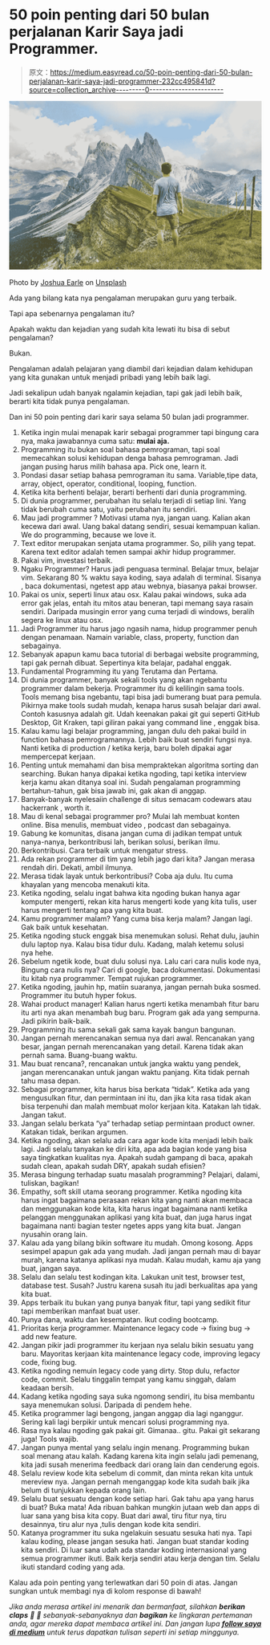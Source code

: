 # 50 poin penting dari 50 bulan perjalanan Karir Saya jadi Programmer.

> 原文：<https://medium.easyread.co/50-poin-penting-dari-50-bulan-perjalanan-karir-saya-jadi-programmer-232cc495841d?source=collection_archive---------0----------------------->

![](img/9837be6b068d33af4edbace4d8fc9d0a.png)

Photo by [Joshua Earle](https://unsplash.com/photos/8MbdD0pHXGY?utm_source=unsplash&utm_medium=referral&utm_content=creditCopyText) on [Unsplash](https://unsplash.com/?utm_source=unsplash&utm_medium=referral&utm_content=creditCopyText)

Ada yang bilang kata nya pengalaman merupakan guru yang terbaik.

Tapi apa sebenarnya pengalaman itu?

Apakah waktu dan kejadian yang sudah kita lewati itu bisa di sebut pengalaman?

Bukan.

Pengalaman adalah pelajaran yang diambil dari kejadian dalam kehidupan yang kita gunakan untuk menjadi pribadi yang lebih baik lagi.

Jadi sekalipun udah banyak ngalamin kejadian, tapi gak jadi lebih baik, berarti kita tidak punya pengalaman.

Dan ini 50 poin penting dari karir saya selama 50 bulan jadi programmer.

1.  Ketika ingin mulai menapak karir sebagai programmer tapi bingung cara nya, maka jawabannya cuma satu: **mulai aja.**
2.  Programming itu bukan soal bahasa pemrograman, tapi soal memecahkan solusi kehidupan denga bahasa pemrograman. Jadi jangan pusing harus milih bahasa apa. Pick one, learn it.
3.  Pondasi dasar setiap bahasa pemrograman itu sama. Variable,tipe data, array, object, operator, conditional, looping, function.
4.  Ketika kita berhenti belajar, berarti berhenti dari dunia programming.
5.  Di dunia programmer, perubahan itu selalu terjadi di setiap lini. Yang tidak berubah cuma satu, yaitu perubahan itu sendiri.
6.  Mau jadi programmer ? Motivasi utama nya, jangan uang. Kalian akan kecewa dari awal. Uang bakal datang sendiri, sesuai kemampuan kalian. We do programming, because we love it.
7.  Text editor merupakan senjata utama programmer. So, pilih yang tepat. Karena text editor adalah temen sampai akhir hidup programmer.
8.  Pakai vim, investasi terbaik.
9.  Ngaku Programmer? Harus jadi penguasa terminal. Belajar tmux, belajar vim. Sekarang 80 % waktu saya koding, saya adalah di terminal. Sisanya , baca dokumentasi, ngetest app atau webnya, biasanya pakai browser.
10.  Pakai os unix, seperti linux atau osx. Kalau pakai windows, suka ada error gak jelas, entah itu mitos atau beneran, tapi memang saya rasain sendiri. Daripada musingin error yang cuma terjadi di windows, beralih segera ke linux atau osx.
11.  Jadi Programmer itu harus jago ngasih nama, hidup programmer penuh dengan penamaan. Namain variable, class, property, function dan sebagainya.
12.  Sebanyak apapun kamu baca tutorial di berbagai website programming, tapi gak pernah dibuat. Sepertinya kita belajar, padahal enggak.
13.  Fundamental Programming itu yang Terutama dan Pertama.
14.  Di dunia programmer, banyak sekali tools yang akan ngebantu programmer dalam bekerja. Programmer itu di kelilingin sama tools. Tools memang bisa ngebantu, tapi bisa jadi bumerang buat para pemula. Pikirnya make tools sudah mudah, kenapa harus susah belajar dari awal. Contoh kasusnya adalah git. Udah keenakan pakai git gui seperti GitHub Desktop, Git Kraken, tapi giliran pakai yang command line , enggak bisa.
15.  Kalau kamu lagi belajar programming, jangan dulu deh pakai build in function bahasa pemrogramannya. Lebih baik buat sendiri fungsi nya. Nanti ketika di production / ketika kerja, baru boleh dipakai agar mempercepat kerjaan.
16.  Penting untuk memahami dan bisa mempraktekan algoritma sorting dan searching. Bukan hanya dipakai ketika ngoding, tapi ketika interview kerja kamu akan ditanya soal ini. Sudah pengalaman programming bertahun-tahun, gak bisa jawab ini, gak akan di anggap.
17.  Banyak-banyak nyelesaiin challenge di situs semacam codewars atau hackerrank , worth it.
18.  Mau di kenal sebagai programmer pro? Mulai lah membuat konten online. Bisa menulis, membuat video , podcast dan sebagainya.
19.  Gabung ke komunitas, disana jangan cuma di jadikan tempat untuk nanya-nanya, berkontribusi lah, berikan solusi, berikan ilmu.
20.  Berkontribusi. Cara terbaik untuk mengatur stress.
21.  Ada rekan programmer di tim yang lebih jago dari kita? Jangan merasa rendah diri. Dekati, ambil ilmunya.
22.  Merasa tidak layak untuk berkontribusi? Coba aja dulu. Itu cuma khayalan yang mencoba menakuti kita.
23.  Ketika ngoding, selalu ingat bahwa kita ngoding bukan hanya agar komputer mengerti, rekan kita harus mengerti kode yang kita tulis, user harus mengerti tentang apa yang kita buat.
24.  Kamu programmer malam? Yang cuma bisa kerja malam? Jangan lagi. Gak baik untuk kesehatan.
25.  Ketika ngoding stuck enggak bisa menemukan solusi. Rehat dulu, jauhin dulu laptop nya. Kalau bisa tidur dulu. Kadang, malah ketemu solusi nya hehe.
26.  Sebelum ngetik kode, buat dulu solusi nya. Lalu cari cara nulis kode nya, Bingung cara nulis nya? Cari di google, baca dokumentasi. Dokumentasi itu kitab nya programmer. Tempat rujukan programmer.
27.  Ketika ngoding, jauhin hp, matiin suaranya, jangan pernah buka sosmed. Programmer itu butuh hyper fokus.
28.  Wahai product manager! Kalian harus ngerti ketika menambah fitur baru itu arti nya akan menambah bug baru. Program gak ada yang sempurna. Jadi pikirin baik-baik.
29.  Programming itu sama sekali gak sama kayak bangun bangunan.
30.  Jangan pernah merencanakan semua nya dari awal. Rencanakan yang besar, jangan pernah merencanakan yang detail. Karena tidak akan pernah sama. Buang-buang waktu.
31.  Mau buat rencana?, rencanakan untuk jangka waktu yang pendek, jangan merencanakan untuk jangan waktu panjang. Kita tidak pernah tahu masa depan.
32.  Sebagai programmer, kita harus bisa berkata “tidak”. Ketika ada yang mengusulkan fitur, dan permintaan ini itu, dan jika kita rasa tidak akan bisa terpenuhi dan malah membuat molor kerjaan kita. Katakan lah tidak. Jangan takut.
33.  Jangan selalu berkata “ya” terhadap setiap permintaan product owner. Katakan tidak, berikan argumen.
34.  Ketika ngoding, akan selalu ada cara agar kode kita menjadi lebih baik lagi. Jadi selalu tanyakan ke diri kita, apa ada bagian kode yang bisa saya tingkatkan kualitas nya. Apakah sudah gampang di baca, apakah sudah clean, apakah sudah DRY, apakah sudah efisien?
35.  Merasa bingung terhadap suatu masalah programming? Pelajari, dalami, tuliskan, bagikan!
36.  Empathy, soft skill utama seorang programmer. Ketika ngoding kita harus ingat bagaimana perasaan rekan kita yang nanti akan membaca dan menggunakan kode kita, kita harus ingat bagaimana nanti ketika pelanggan menggunakan aplikasi yang kita buat, dan juga harus ingat bagaimana nanti bagian tester ngetes apps yang kita buat. Jangan nyusahin orang lain.
37.  Kalau ada yang bilang bikin software itu mudah. Omong kosong. Apps sesimpel apapun gak ada yang mudah. Jadi jangan pernah mau di bayar murah, karena katanya aplikasi nya mudah. Kalau mudah, kamu aja yang buat, jangan saya.
38.  Selalu dan selalu test kodingan kita. Lakukan unit test, browser test, database test. Susah? Justru karena susah itu jadi berkualitas apa yang kita buat.
39.  Apps terbaik itu bukan yang punya banyak fitur, tapi yang sedikit fitur tapi memberikan manfaat buat user.
40.  Punya dana, waktu dan kesempatan. Ikut coding bootcamp.
41.  Prioritas kerja programmer. Maintenance legacy code -> fixing bug -> add new feature.
42.  Jangan pikir jadi programmer itu kerjaan nya selalu bikin sesuatu yang baru. Mayoritas kerjaan kita maintenance legacy code, improving legacy code, fixing bug.
43.  Ketika ngoding nemuin legacy code yang dirty. Stop dulu, refactor code, commit. Selalu tinggalin tempat yang kamu singgah, dalam keadaan bersih.
44.  Kadang ketika ngoding saya suka ngomong sendiri, itu bisa membantu saya menemukan solusi. Daripada di pendem hehe.
45.  Ketika programmer lagi bengong, jangan anggap dia lagi nganggur. Sering kali lagi berpikir untuk mencari solusi programming nya.
46.  Rasa nya kalau ngoding gak pakai git. Gimanaa.. gitu. Pakai git sekarang juga! Tools wajib.
47.  Jangan punya mental yang selalu ingin menang. Programming bukan soal menang atau kalah. Kadang karena kita ingin selalu jadi pemenang, kita jadi susah menerima feedback dari orang lain dan cenderung egois.
48.  Selalu review kode kita sebelum di commit, dan minta rekan kita untuk mereview nya. Jangan pernah menganggap kode kita sudah baik jika belum di tunjukkan kepada orang lain.
49.  Selalu buat sesuatu dengan kode setiap hari. Gak tahu apa yang harus di buat? Buka mata! Ada ribuan bahkan mungkin jutaan web dan apps di luar sana yang bisa kita copy. Buat dari awal, tiru fitur nya, tiru desainnya, tiru alur nya ,tulis dengan kode kita sendiri.
50.  Katanya programmer itu suka ngelakuin sesuatu sesuka hati nya. Tapi kalau koding, please jangan sesuka hati. Jangan buat standar koding kita sendiri. Di luar sana udah ada standar koding internasional yang semua programmer ikuti. Baik kerja sendiri atau kerja dengan tim. Selalu ikuti standard coding yang ada.

Kalau ada poin penting yang terlewatkan dari 50 poin di atas. Jangan sungkan untuk membagi nya di kolom response di bawah!

*Jika anda merasa artikel ini menarik dan bermanfaat, silahkan* ***berikan claps*** *👏 👏 sebanyak-sebanyaknya dan* ***bagikan*** *ke lingkaran pertemanan anda, agar mereka dapat membaca artikel ini. Dan jangan lupa* [***follow saya di medium***](https://medium.com/@haidarafifmaulana) *untuk terus dapatkan tulisan seperti ini setiap minggunya.*